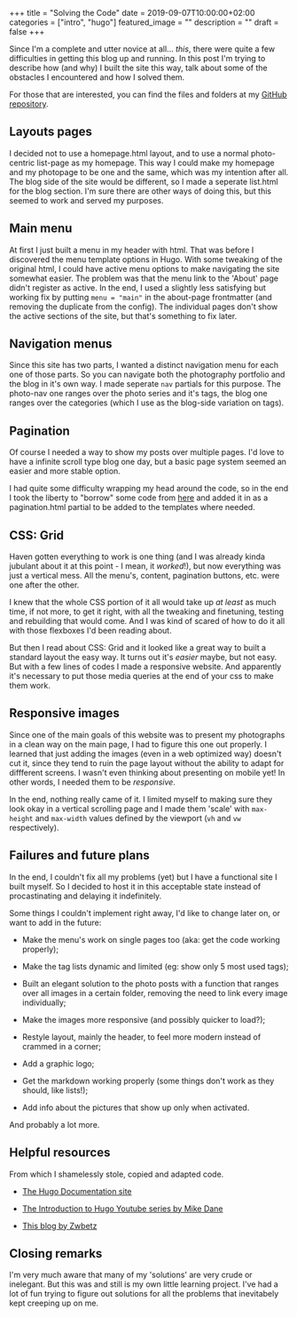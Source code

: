 +++
title =  "Solving the Code"
date = 2019-09-07T10:00:00+02:00
categories = ["intro", "hugo"]
featured_image = ""
description = ""
draft = false
+++

Since I'm a complete and utter novice at all... *this*, there were quite a few difficulties in getting this blog up and running. In this post I'm trying to describe how (and why) I built the site this way, talk about some of the obstacles I encountered and how I solved them.

<!--more-->

For those that are interested, you can find the files and folders at my [GitHub repository](https://github.com/ArnoVdH/photoblog).

Layouts pages
-------------
I decided not to use a homepage.html layout, and to use a normal photo-centric list-page as my homepage. This way I could make my homepage and my photopage to be one and the same, which was my intention after all. The blog side of the site would be different, so I made a seperate list.html for the blog section. I'm sure there are other ways of doing this, but this seemed to work and served my purposes.

Main menu
---------
At first I just built a menu in my header with html. That was before I discovered the menu template options in Hugo. With some tweaking of the original html, I could have active menu options to make navigating the site somewhat easier. The problem was that the menu link to the 'About' page didn't register as active. In the end, I used a slightly less satisfying but working fix by putting `menu = "main"` in the about-page frontmatter (and removing the duplicate from the config). The individual pages don't show the active sections of the site, but that's something to fix later.

Navigation menus
----------------
Since this site has two parts, I wanted a distinct navigation menu for each one of those parts. So you can navigate both the photography portfolio and the blog in it's own way. I made seperate `nav` partials for this purpose. The photo-nav one ranges over the photo series and it's tags, the blog one ranges over the categories (which I use as the blog-side variation on tags). 

Pagination
----------
Of course I needed a way to show my posts over multiple pages. I'd love to have a infinite scroll type blog one day, but a basic page system seemed an easier and more stable option.

I had quite some difficulty wrapping my head around the code, so in the end I took the liberty to "borrow" some code from [here](https://glennmccomb.com/articles/how-to-build-custom-hugo-pagination/) and added it in as a pagination.html partial to be added to the templates where needed. 

CSS: Grid
---------
Haven gotten everything to work is one thing (and I was already kinda jubulant about it at this point - I mean, it *worked*!), but now everything was just a vertical mess. All the menu's, content, pagination buttons, etc. were one after the other.

I knew that the whole CSS portion of it all would take up *at least* as much time, if not more, to get it right, with all the tweaking and finetuning, testing and rebuilding that would come. And I was kind of scared of how to do it all with those flexboxes I'd been reading about.

But then I read about CSS: Grid and it looked like a great way to built a standard layout the easy way. It turns out it's *easier* maybe, but not easy. But with a few lines of codes I made a responsive website. And apparently it's necessary to put those media queries at the end of your css to make them work.

Responsive images
-----------------
Since one of the main goals of this website was to present my photographs in a clean way on the main page, I had to figure this one out properly. I learned that just adding the images (even in a web optimized way) doesn't cut it, since they tend to ruin the page layout without the ability to adapt for diffferent screens. I wasn't even thinking about presenting on mobile yet! In other words, I needed them to be *responsive*.

In the end, nothing really came of it. I limited myself to making sure they look okay in a vertical scrolling page and I made them 'scale' with `max-height` and `max-width` values defined by the viewport (`vh` and `vw` respectively).

Failures and future plans
-------------------------
In the end, I couldn't fix all my problems (yet) but I have a functional site I built myself. So I decided to host it in this acceptable state instead of procastinating and delaying it indefinitely.

Some things I couldn't implement right away, I'd like to change later on, or want to add in the future:

* Make the menu's work on single pages too (aka: get the code working properly);

* Make the tag lists dynamic and limited (eg: show only 5 most used tags);

* Built an elegant solution to the photo posts with a function that ranges over all images in a certain folder, removing the need to link every image individually;

* Make the images more responsive (and possibly quicker to load?);

* Restyle layout, mainly the header, to feel more modern instead of crammed in a corner;

* Add a graphic logo;

* Get the markdown working properly (some things don't work as they should, like lists!);

* Add info about the pictures that show up only when activated.


And probably a lot more.

Helpful resources
-----------------
From which I shamelessly stole, copied and adapted code.

* [The Hugo Documentation site](https://gohugo.io/documentation/)

* [The Introduction to Hugo Youtube series by Mike Dane](https://www.youtube.com/playlist?list=PLLAZ4kZ9dFpOnyRlyS-liKL5ReHDcj4G3)

* [This blog by Zwbetz](https://zwbetz.com/make-a-hugo-blog-from-scratch/)

Closing remarks
---------------
I'm very much aware that many of my 'solutions' are very crude or inelegant. But this was and still is my own little learning project. I've had a lot of fun trying to figure out solutions for all the problems that inevitabely kept creeping up on me. 